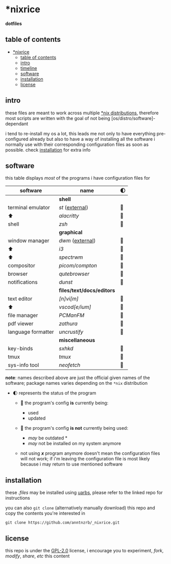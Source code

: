 <!-- markdownlint-disable MD013 MD037 -->

# \*nixrice

**dotfiles**

## table of contents

- [\*nixrice](#nixrice)
  - [table of contents](#table-of-contents)
  - [intro](#intro)
  - [timeline](#timeline)
  - [software](#software)
  - [installation](#installation)
  - [license](#license)

## intro

these files are meant to work across multiple
[\*nix distributions](https://0x0.st/HNfM), therefore most scripts are written
with the goal of not being [os/distro/software]-dependant

i tend to re-install my os a lot, this leads me not only to have everything
pre-configured already but also to have a way of installing all the software
i normally use with their corresponding configuration files as soon as
possible. check [installation](#installation) for extra info

## software

this table displays _most_ of the programs i have configuration files for

| software           | name                                    | :first_quarter_moon: |
| ------------------ | --------------------------------------- | -------------------- |
|                    | **shell**                               |                      |
| terminal emulator  | _st_ ([external](https://0x0.st/8b4q))  | :large_blue_circle:  |
| :arrow_up:         | _alacritty_                             | :red_circle:         |
| shell              | _zsh_                                   | :large_blue_circle:  |
|                    | **graphical**                           |                      |
| window manager     | _dwm_ ([external](https://0x0.st/X869)) | :large_blue_circle:  |
| :arrow_up:         | _i3_                                    | :red_circle:         |
| :arrow_up:         | _spectrwm_                              | :red_circle:         |
| compositor         | _picom/compton_                         | :large_blue_circle:  |
| browser            | _qutebrowser_                           | :large_blue_circle:  |
| notifications      | _dunst_                                 | :large_blue_circle:  |
|                    | **files/text/docs/editors**             |                      |
| text editor        | _[n]vi[m]_                              | :large_blue_circle:  |
| :arrow_up:         | _vscod[e/ium]_                          | :red_circle:         |
| file manager       | _PCManFM_                               | :large_blue_circle:  |
| pdf viewer         | _zathura_                               | :large_blue_circle:  |
| language formatter | _uncrustify_                            | :large_blue_circle:  |
|                    | **miscellaneous**                       |                      |
| key-binds          | _sxhkd_                                 | :large_blue_circle:  |
| tmux               | _tmux_                                  | :large_blue_circle:  |
| sys-info tool      | _neofetch_                              | :large_blue_circle:  |

**note**: names described above are just the official given names of the
software; package names varies depending on the `*nix` distribution

- :first_quarter_moon: represents the status of the program

  - :large_blue_circle: the program's config **is** currently being:
    - used
    - updated
  - :red_circle: the program's config **is not** currently being used:

    - _may_ be outdated \*
    - _may_ not be installed on my system anymore

  - not using **_x_** program anymore doesn't mean the configuration files
    will not work; if i'm leaving the configuration file is most likely because
    i may return to use mentioned software

## installation

these _.files_ may be installed using [uarbs](https://0x0.st/X86L), please refer
to the linked repo for instructions

you can also `git clone` (alternatively manually download) this repo and
copy the contents you're interested in

```console
git clone https://github.com/anntnzrb/_nixrice.git
```

## license

this repo is under the [GPL-2.0](https://0x0.st/HNVH) license, i encourage you
to experiment, _fork_, _modify_, _share_, _etc_ this content
